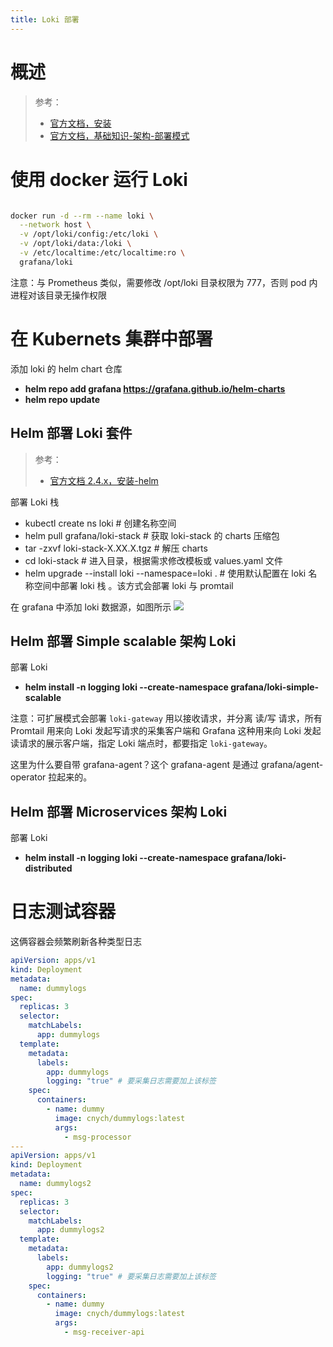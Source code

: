 ```yaml
---
title: Loki 部署
---
```


# 概述

> 参考：
> - [官方文档，安装](https://grafana.com/docs/loki/latest/installation/)
> - [官方文档，基础知识-架构-部署模式](https://grafana.com/docs/loki/latest/fundamentals/architecture/deployment-modes)

# 使用 docker 运行 Loki

```bash

docker run -d --rm --name loki \
  --network host \
  -v /opt/loki/config:/etc/loki \
  -v /opt/loki/data:/loki \
  -v /etc/localtime:/etc/localtime:ro \
  grafana/loki
```

注意：与 Prometheus 类似，需要修改 /opt/loki 目录权限为 777，否则 pod 内进程对该目录无操作权限

# 在 Kubernets 集群中部署

添加 loki 的 helm chart 仓库

- **helm repo add grafana https://grafana.github.io/helm-charts**
- **helm repo update**

## Helm 部署 Loki 套件

> 参考：
> - [官方文档 2.4.x，安装-helm](https://grafana.com/docs/loki/v2.4.x/installation/helm/)

部署 Loki 栈

- kubectl create ns loki # 创建名称空间
- helm pull grafana/loki-stack # 获取 loki-stack 的 charts 压缩包
- tar -zxvf loki-stack-X.XX.X.tgz # 解压 charts
- cd loki-stack # 进入目录，根据需求修改模板或 values.yaml 文件
- helm upgrade --install loki --namespace=loki . # 使用默认配置在 loki 名称空间中部署 loki 栈 。该方式会部署 loki 与 promtail

在 grafana 中添加 loki 数据源，如图所示
![](https://notes-learning.oss-cn-beijing.aliyuncs.com/vg0v2e/1616129749320-bb4bc4c9-2acb-460f-a655-5ff76766eb24.jpeg)

## Helm 部署 Simple scalable 架构 Loki

部署 Loki

- **helm install -n logging loki --create-namespace grafana/loki-simple-scalable**

注意：可扩展模式会部署 `loki-gateway` 用以接收请求，并分离 读/写 请求，所有 Promtail 用来向 Loki 发起写请求的采集客户端和 Grafana 这种用来向 Loki 发起读请求的展示客户端，指定 Loki 端点时，都要指定 `loki-gateway`。

这里为什么要自带 grafana-agent？这个 grafana-agent 是通过 grafana/agent-operator 拉起来的。

## Helm 部署 Microservices 架构 Loki

部署 Loki

- **helm install -n logging loki --create-namespace grafana/loki-distributed**

# 日志测试容器

这俩容器会频繁刷新各种类型日志

```yaml
apiVersion: apps/v1
kind: Deployment
metadata:
  name: dummylogs
spec:
  replicas: 3
  selector:
    matchLabels:
      app: dummylogs
  template:
    metadata:
      labels:
        app: dummylogs
        logging: "true" # 要采集日志需要加上该标签
    spec:
      containers:
        - name: dummy
          image: cnych/dummylogs:latest
          args:
            - msg-processor
---
apiVersion: apps/v1
kind: Deployment
metadata:
  name: dummylogs2
spec:
  replicas: 3
  selector:
    matchLabels:
      app: dummylogs2
  template:
    metadata:
      labels:
        app: dummylogs2
        logging: "true" # 要采集日志需要加上该标签
    spec:
      containers:
        - name: dummy
          image: cnych/dummylogs:latest
          args:
            - msg-receiver-api
```
